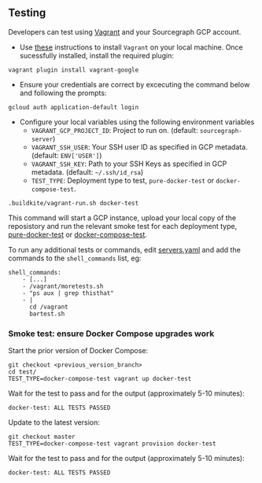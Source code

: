 ## Testing

Developers can test using [Vagrant](https://www.vagrantup.com) and your Sourcegraph GCP account.

- Use [these](https://www.vagrantup.com/docs/index) instructions to install `Vagrant` on your local machine. Once sucessfully installed, install the required plugin:
```
vagrant plugin install vagrant-google
```

- Ensure your credentials are correct by excecuting the command below and following the prompts:
```
gcloud auth application-default login
```

- Configure your local variables using the following environment variables
  - `VAGRANT_GCP_PROJECT_ID`: Project to run on. (default: `sourcegraph-server`)
  - `VAGRANT_SSH_USER`: Your SSH user ID as specified in GCP metadata. (default: `ENV['USER']`)
  - `VAGRANT_SSH_KEY`: Path to your SSH Keys as specified in GCP metadata. (default: `~/.ssh/id_rsa`)
  - `TEST_TYPE`:  Deployment type to test, `pure-docker-test` or `docker-compose-test`.
```
.buildkite/vagrant-run.sh docker-test
```

This command will start a GCP instance, upload your local copy of the reposistory and run the relevant smoke test for each deployment type, [pure-docker-test](test/pure-docker/smoke-test.sh) or [docker-compose-test](test/docker-compose/smoke-test.sh).

To run any additional tests or commands, edit [servers.yaml](test/pure-docker/servers.yaml) and add the commands to the `shell_commands` list, eg:
```
shell_commands:
    - [...]
    - /vagrant/moretests.sh
    - "ps aux | grep thisthat"
    - |
      cd /vagrant
      bartest.sh
```

### Smoke test: ensure Docker Compose upgrades work

Start the prior version of Docker Compose:

```
git checkout <previous_version_branch>
cd test/
TEST_TYPE=docker-compose-test vagrant up docker-test 
```

Wait for the test to pass and for the output (approximately 5-10 minutes):

```
docker-test: ALL TESTS PASSED
```

Update to the latest version:

```
git checkout master
TEST_TYPE=docker-compose-test vagrant provision docker-test
```

Wait for the test to pass and for the output (approximately 5-10 minutes):

```
docker-test: ALL TESTS PASSED
```

